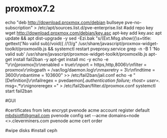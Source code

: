 # proxmox7.2

echo "deb http://download.proxmox.com/debian bullseye pve-no-subscription" > /etc/apt/sources.list.d/pve-enterprise.list 
#add repo key
wget http://download.proxmox.com/debian/key.asc
apt-key add key.asc
apt update && apt dist-upgrade -y
sed -Ezi.bak "s/(Ext.Msg.show\(\{\s+title: gettext\('No valid sub)/void\(\{ \/\/\1/g" /usr/share/javascript/proxmox-widget-toolkit/proxmoxlib.js && systemctl restart pveproxy.service
grep -n -B 1 'No valid sub' /usr/share/javascript/proxmox-widget-toolkit/proxmoxlib.js
apt-get install fail2ban -y
apt-get install mc -y
echo -e "\r\n[proxmox]\r\nenabled = true\r\nport = https,http,8006\r\nfilter = proxmox\r\nlogpath = /var/log/daemon.log\r\nmaxretry = 3\r\nfindtime = 3600\r\nbantime = 103600" >> /etc/fail2ban/jail.conf
echo -e "[Definition]\r\nfailregex = pvedaemon\[.*authentication failure; rhost=<HOST> user=.* msg=.*\r\nignoreregex =" > /etc/fail2ban/filter.d/proxmox.conf 
systemctl start fail2ban

  
  #GUI
  
  #certificates from lets encrypt
pvenode acme account register default mbdsiotfl@gmail.com
pvenode config set --acme domains=node <>.cleverminers.com
pvenode acme cert order
  
  #wipe disks
  #install ceph
